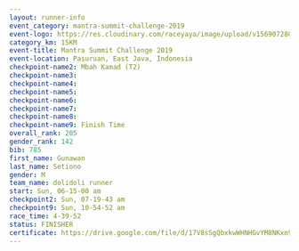 ```yaml
---
layout: runner-info 
event_category: mantra-summit-challenge-2019 
event-logo: https://res.cloudinary.com/raceyaya/image/upload/v1569072809/logo/mantra-image_segrbx.jpg
category_km: 15KM 
event-title: Mantra Summit Challenge 2019 
event-location: Pasuruan, East Java, Indonesia 
checkpoint-name2: Mbah Kamad (T2) 
checkpoint-name3: 
checkpoint-name4: 
checkpoint-name5: 
checkpoint-name6: 
checkpoint-name7: 
checkpoint-name8: 
checkpoint-name9: Finish Time
overall_rank: 205
gender_rank: 142
bib: 785
first_name: Gunawan
last_name: Setiono
gender: M
team_name: dolidoli runner
start: Sun, 06-15-00 am
checkpoint2: Sun, 07-19-43 am
checkpoint9: Sun, 10-54-52 am
race_time: 4-39-52
status: FINISHER
certificate: https://drive.google.com/file/d/17V8sSgQbxkwWHNHGvYM8NKxn9OA-4lLT/view?usp=sharing
---
```

